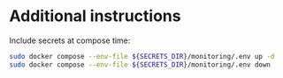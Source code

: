 # Additional instructions

Include secrets at compose time:
```bash
sudo docker compose --env-file ${SECRETS_DIR}/monitoring/.env up -d
sudo docker compose --env-file ${SECRETS_DIR}/monitoring/.env down
```
